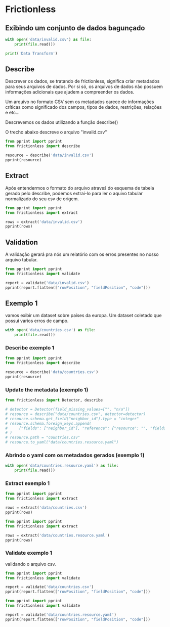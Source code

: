 # Frictionless

## Exibindo um conjunto de dados bagunçado

```python script
with open('data/invalid.csv') as file:
    print(file.read())
```

```python task id=data-transform
print('Data Transform')
```

## Describe

Descrever os dados, se tratando de frictionless, significa criar metadados para seus arquivos de dados. Por si só, os arquivos de dados não possuem informações adicionais que ajudem a compreender os dados.

Um arquivo no formato CSV sem os metadados carece de informações críticas como significado dos campos, tipos de dados, restrições, relações e etc...

Descrevemos os dados utilizando a função describe()

O trecho abaixo descreve o arquivo "invalid.csv"

```python script
from pprint import pprint
from frictionless import describe

resource = describe('data/invalid.csv')
pprint(resource)
```

## Extract

Após entendermos o formato do arquivo atraveś do esquema de tabela gerado pelo describe, podemos extraí-lo para ler o aquivo tabular normalizado do seu csv de origem.

``` python script
from pprint import pprint
from frictionless import extract

rows = extract('data/invalid.csv')
pprint(rows)
```

## Validation

A validação gerará pra nós um relatório com os erros presentes no nosso arquivo tabular. 

```python script
from pprint import pprint
from frictionless import validate

report = validate('data/invalid.csv')
pprint(report.flatten(["rowPosition", "fieldPosition", "code"]))
```



## Exemplo 1

vamos exibir um dataset sobre países da europa. Um dataset coletado que possui varios erros de campo.

```python script
with open('data/countries.csv') as file:
    print(file.read())
```
### Describe exemplo 1

```python script
from pprint import pprint
from frictionless import describe

resource = describe('data/countries.csv')
pprint(resource)
```

### Update the metadata (exemplo 1)
```python script
from frictionless import Detector, describe

# detector = Detector(field_missing_values=["", "n/a"])
# resource = describe("data/countries.csv", detector=detector)
# resource.schema.get_field("neighbor_id").type = "integer"
# resource.schema.foreign_keys.append(
#     {"fields": ["neighbor_id"], "reference": {"resource": "", "fields": ["id"]}}
# )
# resource.path = "countries.csv"
# resource.to_yaml("data/countries.resource.yaml")
```

### Abrindo o yaml com os metadados gerados (exemplo 1)
```python script
with open('data/countries.resource.yaml') as file:
    print(file.read())
```

### Extract exemplo 1

```python script
from pprint import pprint
from frictionless import extract

rows = extract('data/countries.csv')
pprint(rows)
```

```python script
from pprint import pprint
from frictionless import extract

rows = extract('data/countries.resource.yaml')
pprint(rows)
```

### Validate exemplo 1

validando o arquivo csv.

```python script
from pprint import pprint
from frictionless import validate

report = validate('data/countries.csv')
pprint(report.flatten(["rowPosition", "fieldPosition", "code"]))
```

```python script
from pprint import pprint
from frictionless import validate

report = validate('data/countries.resource.yaml')
pprint(report.flatten(["rowPosition", "fieldPosition", "code"]))
```